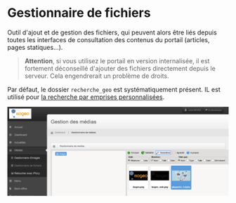 # Gestionnaire de fichiers

Outil d'ajout et de gestion des fichiers, qui peuvent alors être liés depuis toutes les interfaces de consultation des contenus du portail \(articles, pages statiques...\).

> **Attention**, si vous utilisez le portail en version internalisée, il est fortement déconseillé d'ajouter des fichiers directement depuis le serveur. Cela engendrerait un problème de droits.

Par défaut, le dossier `recherche_geo` est systématiquement présent. IL est utilisé pour [la recherche par emprises personnalisées](/settings/search-map/searchbbox.md).

![](/assets/back_image_manager.png "Gestionnaire de fichiers")

